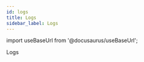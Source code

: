 ```yaml
---
id: logs
title: Logs
sidebar_label: Logs
---
```


import useBaseUrl from '@docusaurus/useBaseUrl';

Logs

